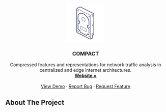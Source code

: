 <br />
<div align="center">
  <a href="https://github.com/GiovanniBaccichet/COMPACT">
    <img src="images/logo_hard_drive.png" alt="Logo" width="120">
  </a>

<h3 align="center">COMPACT</h3>

  <p align="center">
    Compressed features and representations for network traffic analysis in centralized and edge internet architectures.
    <br />
    <a href="https://compact-prin.github.io/"><strong>Website »</strong></a>
    <br />
    <br />
    <a href="https://github.com/GiovanniBaccichet/COMPACT">View Demo</a>
    ·
    <a href="https://github.com/GiovanniBaccichet/COMPACT/issues">Report Bug</a>
    ·
    <a href="https://github.com/GiovanniBaccichet/COMPACT/issues">Request Feature</a>
  </p>
</div>

</details>



<!-- ABOUT THE PROJECT -->
## About The Project

